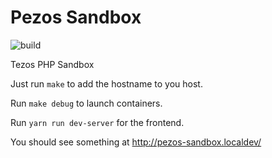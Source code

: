 # Pezos Sandbox

![build](https://github.com/bzzhh/pezos-sandbox/workflows/main/badge.svg)

Tezos PHP Sandbox

Just run `make` to add the hostname to you host.

Run `make debug` to launch containers.

Run `yarn run dev-server` for the frontend.

You should see something at http://pezos-sandbox.localdev/
